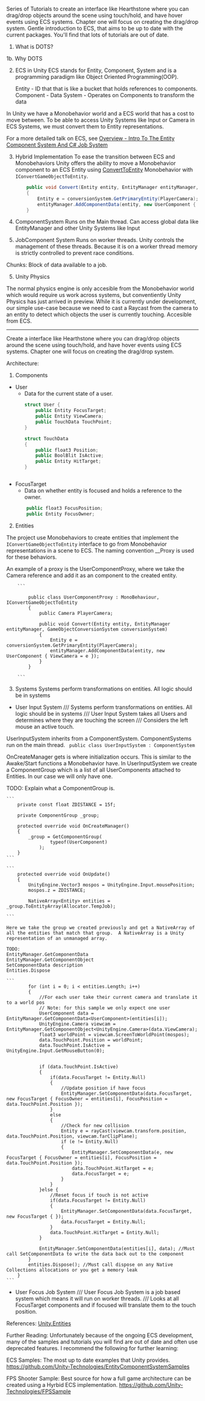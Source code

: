Series of Tutorials to create an interface like Hearthstone where you can drag/drop objects around the scene using touch/hold, and have hover events using ECS systems.
Chapter one will focus on creating the drag/drop system.  Gentle introduction to ECS, that aims to be up to date with the current packages.
You'll find that lots of tutorials are out of date.





1. What is DOTS?

1b. Why DOTS


2. ECS in Unity
ECS stands for Entity, Component, System and is a programming paradigm like Object Oriented Programming(OOP).  

    Entity - ID that that is like a bucket that holds references to components.
    Component - Data
    System - Operates on Components to transform the data

In Unity we have a Monobehavior world and a ECS world that has a cost to move between.  To be able to access Unity Systems like Input or Camera in ECS Systems, we must convert them to Entity representations.

For a more detailed talk on ECS, see [Overview - Intro To The Entity Component System And C# Job System](https://www.youtube.com/watch?v=WLfhUKp2gag)

3. Hybrid Implementation
To ease the transition between ECS and Monobehaviors Unity offers the ability to move a Monobehavior component to an ECS Entity using
[ConvertToEntity](https://docs.unity3d.com/Packages/com.unity.entities@0.0/api/Unity.Entities.ConvertToEntity.html) Monobehavior with `IConvertGameObjectToEntity`.  

    ```csharp
        public void Convert(Entity entity, EntityManager entityManager, GameObjectConversionSystem conversionSystem)
        {
            Entity e = conversionSystem.GetPrimaryEntity(PlayerCamera);
            entityManager.AddComponentData(entity, new UserComponent { ViewCamera = e });
        }
    ```

3. ComponentSystem
Runs on the Main thread.
Can access global data like EntityManager and other Unity Systems like Input


4. JobComponent System
Runs on worker threads.  Unity controls the management of these threads.  Because it is on a worker thread memory is strictly controlled to prevent race conditions.

Chunks:
Block of data available to a job.


5. Unity Physics

The normal physics engine is only accesible from the Monobehavior world which would require us work across systems, but conventiently Unity Physics has just arrived in preview.
While it is currently under development, our simple use-case because we need to cast a Raycast from the camera to an entity to detect which objects the user is currently touching.
Accesible from ECS.


------------------------------------
Create a interface like Hearthstone where you can drag/drop objects around the scene using touch/hold, and have hover events using ECS systems.
Chapter one will focus on creating the drag/drop system.

Architecture:

1. Components
- User
    - Data for the current state of a user.
        ```csharp
        struct User {
            public Entity FocusTarget; 
            public Entity ViewCamera;
            public TouchData TouchPoint;
        }
        
        struct TouchData
        {
            public float3 Position;
            public BoolBlit IsActive;
            public Entity HitTarget;
        }
    ```

- FocusTarget
    - Data on whether entity is focused and holds a reference to the owner.
    ```csharp
        public float3 FocusPosition;
        public Entity FocusOwner;
    ```

2. Entities

The project use Monobehaviors to create entities that implement the `IConvertGameObjectToEntity` interface to go from Monobehavior representations in a scene to ECS.
The naming convention __Proxy is used for these behaviors.

An example of a proxy is the UserComponentProxy, where we take the Camera reference and add it as an component to the created entity.

        ```

            public class UserComponentProxy : MonoBehaviour, IConvertGameObjectToEntity
            {
                public Camera PlayerCamera;

                public void Convert(Entity entity, EntityManager entityManager, GameObjectConversionSystem conversionSystem)
                {
                    Entity e = conversionSystem.GetPrimaryEntity(PlayerCamera);
                    entityManager.AddComponentData(entity, new UserComponent { ViewCamera = e });
                }
            }

        ```

3. Systems
Systems perform transformations on entities.  All logic should be in systems

- User Input System
/// Systems perform transformations on entities.  All logic should be in systems
/// User Input System takes all Users and determines where they are touching the screen
/// Considers the left mouse an active touch.

UserInputSystem inherits from a ComponentSystem.  ComponentSystems run on the main thread.
    ``` 
        public class UserInputSystem : ComponentSystem
    ```

OnCreateManager gets is where initialization occurs.  This is similar to the Awake/Start functions a Monobehavior have.
In UserInputSystem we create a ComponentGroup which is a list of all UserComponents attached to Entities.  In our case we will
only have one.

TODO: Explain what a ComponentGroup is.

    ```
        private const float ZDISTANCE = 15f;

        private ComponentGroup _group;

        protected override void OnCreateManager()
        {
            _group = GetComponentGroup(
                    typeof(UserComponent)
                );
        }
    ```

    ```
        protected override void OnUpdate()
        {
            UnityEngine.Vector3 mospos = UnityEngine.Input.mousePosition;
            mospos.z = ZDISTANCE;
            
            NativeArray<Entity> entities = _group.ToEntityArray(Allocator.TempJob);

    ```

    Here we take the group we created previously and get a NativeArray of all the entities that match that group.  A NativeArray is a Unity representation of an unmanaged array. 

    TODO: 
    EntityManager.GetComponentData
    EntityManager.GetComponentObject
    SetComponentData description
    Entities.Dispose

    ```
            for (int i = 0; i < entities.Length; i++)
            {
                //For each user take their current camera and translate it to a world pos
                // Note: for this sample we only expect one user
                UserComponent data = EntityManager.GetComponentData<UserComponent>(entities[i]);
                UnityEngine.Camera viewcam = EntityManager.GetComponentObject<UnityEngine.Camera>(data.ViewCamera);
                float3 worldPoint = viewcam.ScreenToWorldPoint(mospos);
                data.TouchPoint.Position = worldPoint;
                data.TouchPoint.IsActive = UnityEngine.Input.GetMouseButton(0);

                
                if (data.TouchPoint.IsActive)
                {
                    if(data.FocusTarget != Entity.Null)
                    {
                        //Update position if have focus
                        EntityManager.SetComponentData(data.FocusTarget, new FocusTarget { FocusOwner = entities[i], FocusPosition = data.TouchPoint.Position });
                    }
                    else
                    {
                        //Check for new collision
                        Entity e = rayCast(viewcam.transform.position, data.TouchPoint.Position, viewcam.farClipPlane);
                        if (e != Entity.Null)
                        {
                            EntityManager.SetComponentData(e, new FocusTarget { FocusOwner = entities[i], FocusPosition = data.TouchPoint.Position });
                            data.TouchPoint.HitTarget = e;
                            data.FocusTarget = e;
                        }
                    }
                }else {
                    //Reset focus if touch is not active
                    if(data.FocusTarget != Entity.Null)
                    {
                        EntityManager.SetComponentData(data.FocusTarget, new FocusTarget { });
                        data.FocusTarget = Entity.Null;
                    }
                    data.TouchPoint.HitTarget = Entity.Null;
                }

                EntityManager.SetComponentData(entities[i], data); //Must call SetComponentData to write the data back out to the component
            }
            entities.Dispose(); //Must call dispose on any Native Collections allocations or you get a memory leak
        }
    ```


- User Focus Job System
/// User Focus Job System is a job based system which means it will run on worker threads.
/// Looks at all FocusTarget components and if focused will translate them to the touch position. 

References:
[Unity.Entities](https://docs.unity3d.com/Packages/com.unity.entities@0.0/api/Unity.Entities.html)

Further Reading:
Unfortunately because of the ongoing ECS development, many of the samples and tutorials you will find are out of date and often use deprecated features.
I recommend the following for further learning:

ECS Samples:
The most up to date examples that Unity provides.
https://github.com/Unity-Technologies/EntityComponentSystemSamples

FPS Shooter Sample:
Best source for how a full game architecture can be created using a Hyrbid ECS implementation.
https://github.com/Unity-Technologies/FPSSample